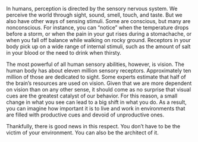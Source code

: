 In humans, perception is directed by the sensory nervous system.
We perceive the world through sight, sound, smell, touch, and taste.
But we also have other ways of sensing stimuli. Some are conscious,
but many are nonconscious. For instance, you can “notice” when the
temperature drops before a storm, or when the pain in your gut rises
during a stomachache, or when you fall off balance while walking on
rocky ground. Receptors in your body pick up on a wide range of
internal stimuli, such as the amount of salt in your blood or the need
to drink when thirsty.

The most powerful of all human sensory abilities, however, is
vision. The human body has about eleven million sensory receptors.
Approximately ten million of those are dedicated to sight. Some
experts estimate that half of the brain’s resources are used on vision.
Given that we are more dependent on vision than on any other sense,
it should come as no surprise that visual cues are the greatest catalyst
of our behavior. For this reason, a small change in what you see can
lead to a big shift in what you do. As a result, you can imagine how
important it is to live and work in environments that are filled with
productive cues and devoid of unproductive ones.

Thankfully, there is good news in this respect. You don’t have to be
the victim of your environment. You can also be the architect of it.